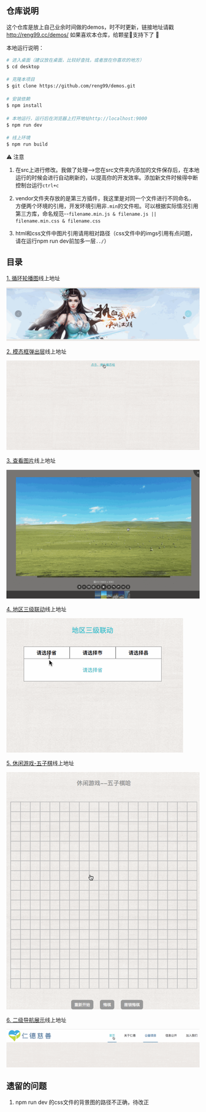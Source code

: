 ## 仓库说明

这个仓库是放上自己业余时间做的demos，时不时更新，链接地址请戳 http://reng99.cc/demos/  如果喜欢本仓库，给颗星🌟支持下了 :rocket:

本地运行说明：

```bash
# 进入桌面（建议放在桌面，比较好查找，或者放在你喜欢的地方）
$ cd desktop

# 克隆本项目
$ git clone https://github.com/reng99/demos.git

# 安装依赖
$ npm install

# 本地运行，运行后在浏览器上打开地址http://localhost:9000
$ npm run dev

# 线上环境
$ npm run build

```

⚠️ 注意

1. 在src上进行修改。我做了处理-->您在src文件夹内添加的文件保存后，在本地运行的时候会进行自动刷新的，以提高你的开发效率。添加新文件时候得中断控制台运行`ctrl+c`

2. vendor文件夹存放的是第三方插件，我这里是对同一个文件进行不同命名，方便两个环境的引用，开发环境引用非`.min`的文件啦。可以根据实际情况引用第三方库，命名规范--`filename.min.js & filename.js || filename.min.css & filename.css`

3. html和css文件中图片引用请用相对路径（css文件中的imgs引用有点问题，请在运行npm run dev前加多一层`../`）


## 目录

[1. 循环轮播图](http://reng99.cc/demos/dist/html/carousel/)线上地址

![carousel_demo.gif](./images/carousel_demo.gif)

[2. 模态框弹出层](http://reng99.cc/demos/dist/html/modal/)线上地址

![modal_demo.gif](./images/modal_demo.gif)

[3. 查看图片](http://reng99.cc/demos/dist/html/scaleImg/)线上地址

![scaleImg_demo.gif](./images/scaleImg_demo.gif)

[4. 地区三级联动](http://reng99.cc/demos/dist/html/area/)线上地址

![area_demo.gif](./images/area_demo.gif)

[5. 休闲游戏-五子棋](http://reng99.cc/demos/dist/html/gobang/)线上地址

![gobang_demo.gif](./images/gobang_demo.gif)

[6. 二级导航展示](http://reng99.cc/demos/dist/html/secondNav/)线上地址

![secondNav_demo.gif](./images/secondNav_demo.gif)

## 遗留的问题

1. npm run dev 的css文件的背景图的路径不正确，待改正
